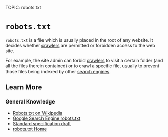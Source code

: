 TOPIC: robots​.txt

# `robots​.txt`

`robots.txt` is a file which is usually placed in the root of any website. It decides
whether [crawlers](/en/glossary/Web_crawler) are permitted or forbidden access to the web site.

For example, the site admin can forbid [crawlers](/en/glossary/Web_Crawler) to visit a certain
folder (and all the files therein contained) or to crawl a specific file, usually to prevent those files
being indexed by other [search engines](/en/glossary/Search_Engine).

## Learn More

### General Knowledge

- [Robots.txt on Wikipedia](https://en.wikipedia.org/wiki/Robots.txt)
- [Google Search Engine robots.txt](https://developers.google.com/search/reference/robots_txt)
- [Standard specification draft](https://tools.ietf.org/html/draft-rep-wg-topic-00)
- [robots.txt Home](https://www.robotstxt.org/)
